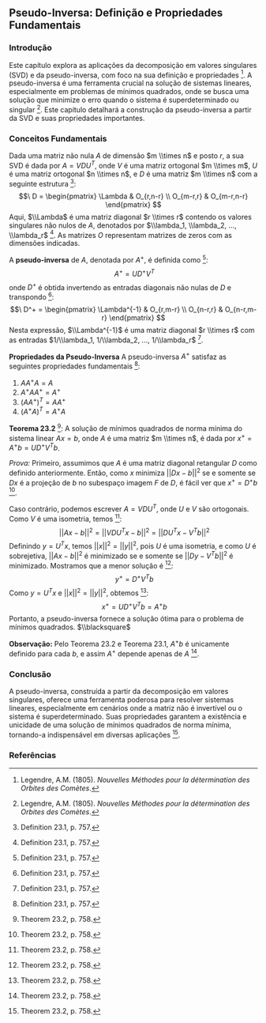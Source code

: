 ## Pseudo-Inversa: Definição e Propriedades Fundamentais

### Introdução
Este capítulo explora as aplicações da decomposição em valores singulares (SVD) e da pseudo-inversa, com foco na sua definição e propriedades [^753]. A pseudo-inversa é uma ferramenta crucial na solução de sistemas lineares, especialmente em problemas de mínimos quadrados, onde se busca uma solução que minimize o erro quando o sistema é superdeterminado ou singular [^753]. Este capítulo detalhará a construção da pseudo-inversa a partir da SVD e suas propriedades importantes.

### Conceitos Fundamentais
Dada uma matriz não nula $A$ de dimensão $m \\times n$ e posto $r$, a sua SVD é dada por $A = VDU^T$, onde $V$ é uma matriz ortogonal $m \\times m$, $U$ é uma matriz ortogonal $n \\times n$, e $D$ é uma matriz $m \\times n$ com a seguinte estrutura [^757]:
$$\
D = \begin{pmatrix}
\Lambda & O_{r,n-r} \\
O_{m-r,r} & O_{m-r,n-r}
\end{pmatrix}
$$
Aqui, $\\Lambda$ é uma matriz diagonal $r \\times r$ contendo os valores singulares não nulos de $A$, denotados por $\\lambda_1, \\lambda_2, ..., \\lambda_r$ [^757]. As matrizes $O$ representam matrizes de zeros com as dimensões indicadas.

A **pseudo-inversa** de $A$, denotada por $A^+$, é definida como [^757]:
$$\
A^+ = UD^+V^T
$$
onde $D^+$ é obtida invertendo as entradas diagonais não nulas de $D$ e transpondo [^757]:
$$\
D^+ = \begin{pmatrix}
\Lambda^{-1} & O_{r,m-r} \\
O_{n-r,r} & O_{n-r,m-r}
\end{pmatrix}
$$
Nesta expressão, $\\Lambda^{-1}$ é uma matriz diagonal $r \\times r$ com as entradas $1/\\lambda_1, 1/\\lambda_2, ..., 1/\\lambda_r$ [^757].

**Propriedades da Pseudo-Inversa**
A pseudo-inversa $A^+$ satisfaz as seguintes propriedades fundamentais [^757]:
1.  $AA^+A = A$
2.  $A^+AA^+ = A^+$
3.  $(AA^+)^T = AA^+$
4.  $(A^+A)^T = A^+A$

**Teorema 23.2** [^758]: A solução de mínimos quadrados de norma mínima do sistema linear $Ax = b$, onde $A$ é uma matriz $m \\times n$, é dada por $x^+ = A^+b = UD^+V^Tb$.

*Prova:*
Primeiro, assumimos que $A$ é uma matriz diagonal retangular $D$ como definido anteriormente. Então, como $x$ minimiza $||Dx - b||^2$ se e somente se $Dx$ é a projeção de $b$ no subespaço imagem $F$ de $D$, é fácil ver que $x^+ = D^+b$ [^758].

Caso contrário, podemos escrever $A = VDU^T$, onde $U$ e $V$ são ortogonais. Como $V$ é uma isometria, temos [^758]:
$$\
||Ax - b||^2 = ||VDU^Tx - b||^2 = ||DU^Tx - V^Tb||^2
$$
Definindo $y = U^Tx$, temos $||x||^2 = ||y||^2$, pois $U$ é uma isometria, e como $U$ é sobrejetiva, $||Ax - b||^2$ é minimizado se e somente se $||Dy - V^Tb||^2$ é minimizado. Mostramos que a menor solução é [^758]:
$$\
y^+ = D^+V^Tb
$$
Como $y = U^Tx$ e $||x||^2 = ||y||^2$, obtemos [^758]:
$$\
x^+ = UD^+V^Tb = A^+b
$$
Portanto, a pseudo-inversa fornece a solução ótima para o problema de mínimos quadrados. $\\blacksquare$

**Observação:** Pelo Teorema 23.2 e Teorema 23.1, $A^+b$ é unicamente definido para cada $b$, e assim $A^+$ depende apenas de $A$ [^758].

### Conclusão
A pseudo-inversa, construída a partir da decomposição em valores singulares, oferece uma ferramenta poderosa para resolver sistemas lineares, especialmente em cenários onde a matriz não é invertível ou o sistema é superdeterminado. Suas propriedades garantem a existência e unicidade de uma solução de mínimos quadrados de norma mínima, tornando-a indispensável em diversas aplicações [^758].

### Referências
[^753]: Legendre, A.M. (1805). *Nouvelles Méthodes pour la détermination des Orbites des Comètes*.
[^757]: Definition 23.1, p. 757.
[^758]: Theorem 23.2, p. 758.
<!-- END -->